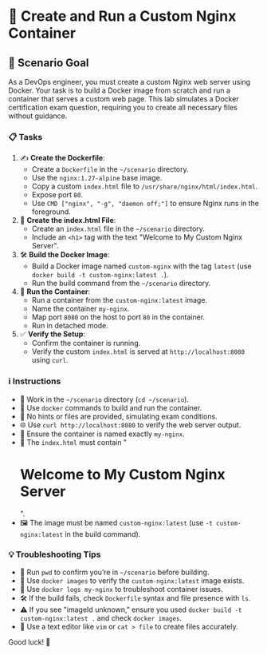 # 🐳 Create and Run a Custom Nginx Container

## 🎯 Scenario Goal
As a DevOps engineer, you must create a custom Nginx web server using Docker. Your task is to build a Docker image from scratch and run a container that serves a custom web page. This lab simulates a Docker certification exam question, requiring you to create all necessary files without guidance.

### 📋 Tasks
1. ✍️ **Create the Dockerfile**:
   - Create a `Dockerfile` in the `~/scenario` directory.
   - Use the `nginx:1.27-alpine` base image.
   - Copy a custom `index.html` file to `/usr/share/nginx/html/index.html`.
   - Expose port `80`.
   - Use `CMD ["nginx", "-g", "daemon off;"]` to ensure Nginx runs in the foreground.
2. 📜 **Create the index.html File**:
   - Create an `index.html` file in the `~/scenario` directory.
   - Include an `<h1>` tag with the text "Welcome to My Custom Nginx Server".
3. 🛠 **Build the Docker Image**:
   - Build a Docker image named `custom-nginx` with the tag `latest` (use `docker build -t custom-nginx:latest .`).
   - Run the build command from the `~/scenario` directory.
4. 🚀 **Run the Container**:
   - Run a container from the `custom-nginx:latest` image.
   - Name the container `my-nginx`.
   - Map port `8080` on the host to port `80` in the container.
   - Run in detached mode.
5. ✅ **Verify the Setup**:
   - Confirm the container is running.
   - Verify the custom `index.html` is served at `http://localhost:8080` using `curl`.

### ℹ️ Instructions
- 📂 Work in the `~/scenario` directory (`cd ~/scenario`).
- 🐳 Use `docker` commands to build and run the container.
- 🚫 No hints or files are provided, simulating exam conditions.
- 🌐 Use `curl http://localhost:8080` to verify the web server output.
- 📛 Ensure the container is named exactly `my-nginx`.
- 📝 The `index.html` must contain "<h1>Welcome to My Custom Nginx Server</h1>".
- 🖼 The image must be named `custom-nginx:latest` (use `-t custom-nginx:latest` in the build command).

### 💡 Troubleshooting Tips
- 📍 Run `pwd` to confirm you’re in `~/scenario` before building.
- 🔎 Use `docker images` to verify the `custom-nginx:latest` image exists.
- 📜 Use `docker logs my-nginx` to troubleshoot container issues.
- 🛠 If the build fails, check `Dockerfile` syntax and file presence with `ls`.
- ⚠️ If you see "imageId unknown," ensure you used `docker build -t custom-nginx:latest .` and check `docker images`.
- 🌟 Use a text editor like `vim` or `cat > file` to create files accurately.

Good luck! 🚀
